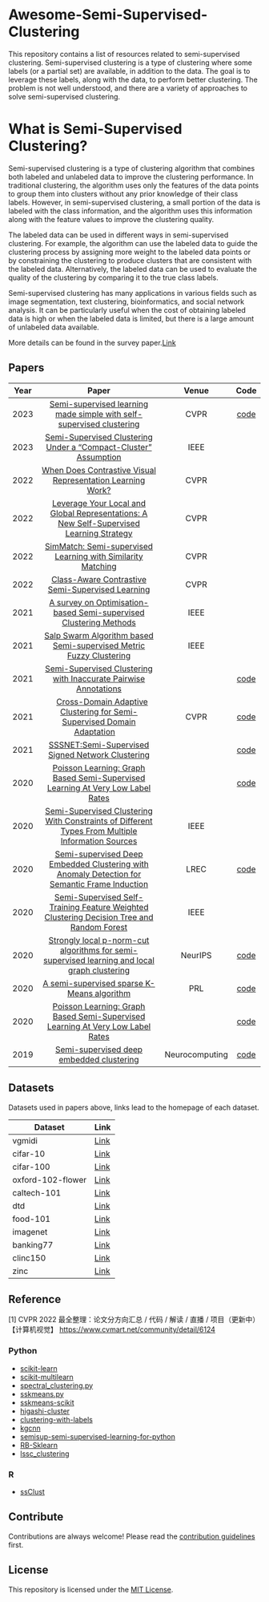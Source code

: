 # Awesome-Semi-Supervised-Clustering


This repository contains a list of resources related to semi-supervised clustering. Semi-supervised clustering is a type of clustering where some labels (or a partial set) are available, in addition to the data. The goal is to leverage these labels, along with the data, to perform better clustering. The problem is not well understood, and there are a variety of approaches to solve semi-supervised clustering.

# What is Semi-Supervised Clustering?
Semi-supervised clustering is a type of clustering algorithm that combines both labeled and unlabeled data to improve the clustering performance. In traditional clustering, the algorithm uses only the features of the data points to group them into clusters without any prior knowledge of their class labels. However, in semi-supervised clustering, a small portion of the data is labeled with the class information, and the algorithm uses this information along with the feature values to improve the clustering quality.

The labeled data can be used in different ways in semi-supervised clustering. For example, the algorithm can use the labeled data to guide the clustering process by assigning more weight to the labeled data points or by constraining the clustering to produce clusters that are consistent with the labeled data. Alternatively, the labeled data can be used to evaluate the quality of the clustering by comparing it to the true class labels.

Semi-supervised clustering has many applications in various fields such as image segmentation, text clustering, bioinformatics, and social network analysis. It can be particularly useful when the cost of obtaining labeled data is high or when the labeled data is limited, but there is a large amount of unlabeled data available.

More details can be found in the survey paper.[Link](https://www.sciencedirect.com/science/article/abs/pii/S0020025523002840)


## Papers

|Year|Paper| Venue |Code|
|:-----:|:------------------------:|:-----:|:---:|
|2023|[Semi-supervised learning made simple with self-supervised clustering](https://openaccess.thecvf.com/content/CVPR2023/html/Fini_Semi-Supervised_Learning_Made_Simple_With_Self-Supervised_Clustering_CVPR_2023_paper.html)|CVPR|[code](https://github.com/pietroastolfi/suave-daino)|
|2023|[Semi-Supervised Clustering Under a “Compact-Cluster” Assumption](https://ieeexplore.ieee.org/document/9693296)|IEEE||
|2022|[When Does Contrastive Visual Representation Learning Work?](https://arxiv.org/abs/2105.05837)| CVPR||
|2022|[Leverage Your Local and Global Representations: A New Self-Supervised Learning Strategy](https://arxiv.org/abs/2203.17205)|CVPR | |
|2022|[SimMatch: Semi-supervised Learning with Similarity Matching](https://arxiv.org/abs/2203.06915)| CVPR||
|2022|[Class-Aware Contrastive Semi-Supervised Learning](https://arxiv.org/abs/2203.02261)|  CVPR||
|2021|[A survey on Optimisation-based Semi-supervised Clustering Methods](https://ieeexplore.ieee.org/document/9667756)| IEEE ||
|2021|[Salp Swarm Algorithm based Semi-supervised Metric Fuzzy Clustering](https://ieeexplore.ieee.org/document/9512989)| IEEE ||
|2021|[Semi-Supervised Clustering with Inaccurate Pairwise Annotations](https://arxiv.org/abs/2104.02146v1)| |[code](https://github.com/danielgribel/SSC-IPA)|
|2021|&nbsp;&nbsp;&nbsp;[Cross-Domain Adaptive Clustering for Semi-Supervised Domain Adaptation](https://openaccess.thecvf.com/content/CVPR2021/html/Li_Cross-Domain_Adaptive_Clustering_for_Semi-Supervised_Domain_Adaptation_CVPR_2021_paper.html) &nbsp;&nbsp;&nbsp;|CVPR|[code](https://github.com/lijichang/CVPR2021-SSDA)|
|2021|[SSSNET:Semi-Supervised Signed Network Clustering](https://paperswithcode.com/paper/sssnet-semi-supervised-signed-network)|| [code](https://github.com/sherylhyx/sssnet_signed_clustering)|
|2020|[Poisson Learning: Graph Based Semi-Supervised Learning At Very Low Label Rates](https://arxiv.org/abs/2006.11184v2)| |[code](https://github.com/jwcalder/GraphLearning)|
|2020|[Semi-Supervised Clustering With Constraints of Different Types From Multiple Information Sources](https://ieeexplore.ieee.org/document/9031553)| IEEE||
|2020|[Semi-supervised Deep Embedded Clustering with Anomaly Detection for Semantic Frame Induction](https://aclanthology.org/2020.lrec-1.431/)| LREC|[code](https://github.com/yongzx/SDEC-AD)|
|2020|[Semi-Supervised Self-Training Feature Weighted Clustering Decision Tree and Random Forest](https://ieeexplore.ieee.org/document/9139499)| IEEE||
|2020|[Strongly local p-norm-cut algorithms for semi-supervised learning and local graph clustering](https://proceedings.neurips.cc//paper/2020/hash/3501672ebc68a5524629080e3ef60aef-Abstract.html)| NeurIPS |[code](https://github.com/MengLiuPurdue/SLQ)|
|2020|[A semi-supervised sparse K-Means algorithm](https://arxiv.org/abs/2003.06973)|PRL |[code](https://github.com/avouros/Code-PCSKM)|
|2020|[Poisson Learning: Graph Based Semi-Supervised Learning At Very Low Label Rates](https://arxiv.org/abs/2006.11184v2)| |[code](https://github.com/jwcalder/GraphLearning)|
|2019|[Semi-supervised deep embedded clustering](https://paperswithcode.com/paper/semi-supervised-deep-embedded-clustering)|Neurocomputing |[code](https://github.com/yongzx/SDEC-Keras)|

## Datasets
Datasets used in papers above, links lead to the homepage of each dataset.

| Dataset           | Link                                                                |
|-------------------|---------------------------------------------------------------------|
| vgmidi            | [Link](https://github.com/lucasnfe/vgmidi)                          |
| cifar-10          | [Link](https://www.cs.toronto.edu/~kriz/cifar.html)                 |
| cifar-100         | [Link](https://www.cs.toronto.edu/~kriz/cifar.html)                 |
| oxford-102-flower | [Link](https://www.robots.ox.ac.uk/~vgg/data/flowers/102/)          |
| caltech-101       | [Link](http://www.vision.caltech.edu/Image_Datasets/Caltech101/)    |
| dtd               | [Link](https://www.robots.ox.ac.uk/~vgg/data/dtd/)                  |
| food-101          | [Link](https://data.vision.ee.ethz.ch/cvl/datasets_extra/food-101/) |
| imagenet          | [Link](https://image-net.org/index.php)                             |
| banking77         | [Link](https://arxiv.org/abs/2003.04807)                            |
| clinc150          | [Link](https://github.com/clinc/oos-eval)                           |
| zinc              | [Link](https://zinc15.docking.org/)                                 |


## Reference

[1] CVPR 2022 最全整理：论文分方向汇总 / 代码 / 解读 / 直播 / 项目（更新中）【计算机视觉】
 https://www.cvmart.net/community/detail/6124

### Python

- [scikit-learn](https://scikit-learn.org/stable/modules/clustering.html#semi-supervised-clustering)
- [scikit-multilearn](http://scikit.ml/api/skmultilearn.cluster.cobras.html)
- [spectral_clustering.py](https://github.com/harp/blob/master/algorithms/spectral_clustering.py)
- [sskmeans.py](https://github.com/pmtamayo/sskmeans)
- [sskmeans-scikit](https://github.com/timitsie/sskmeans_scikit)
- [higashi-cluster](https://github.com/iHilmi/higashi-cluster)
- [clustering-with-labels](https://github.com/MihaiBuda/Clustering-With-Labels)
- [kgcnn](https://github.com/ailabstw/kgcnn/tree/master/clustering/y-clustering)
- [semisup-semi-supervised-learning-for-python](https://github.com/tmadl/semisup)
- [RB-Sklearn](https://github.com/tmadl/RB-sklearn)
- [lssc_clustering](https://github.com/amoussavi/lssc_clustering)

### R

- [ssClust](https://www.rdocumentation.org/packages/ssClust/versions/0.1.3)

## Contribute

Contributions are always welcome! Please read the [contribution guidelines](CONTRIBUTING.md) first.

## License

This repository is licensed under the [MIT License](LICENSE).
